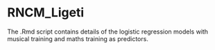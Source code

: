 # RNCM_Ligeti

The .Rmd script contains details of the logistic regression models with musical training and maths training as predictors.

